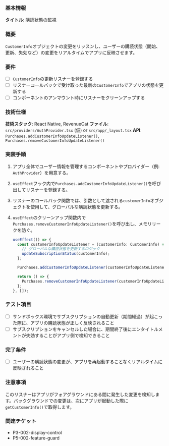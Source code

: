### 基本情報

**タイトル**: 購読状態の監視

### 概要

`CustomerInfo`オブジェクトの変更をリッスンし、ユーザーの購読状態（開始、更新、失効など）の変更をリアルタイムでアプリに反映させます。

### 要件

- [ ] `CustomerInfo`の更新リスナーを登録する
- [ ] リスナーコールバックで受け取った最新の`CustomerInfo`でアプリの状態を更新する
- [ ] コンポーネントのアンマウント時にリスナーをクリーンアップする

### 技術仕様

**技術スタック**: React Native, RevenueCat
**ファイル**: `src/providers/AuthProvider.tsx` (仮) or `src/app/_layout.tsx`
**API**: `Purchases.addCustomerInfoUpdateListener()`, `Purchases.removeCustomerInfoUpdateListener()`

### 実装手順

1. アプリ全体でユーザー情報を管理するコンポーネントやプロバイダー（例: `AuthProvider`）を用意する。
2. `useEffect`フック内で`Purchases.addCustomerInfoUpdateListener()`を呼び出してリスナーを登録する。
3. リスナーのコールバック関数では、引数として渡される`customerInfo`オブジェクトを使用して、グローバルな購読状態を更新する。
4. `useEffect`のクリーンアップ関数内で`Purchases.removeCustomerInfoUpdateListener()`を呼び出し、メモリリークを防ぐ。

   ```typescript
   useEffect(() => {
     const customerInfoUpdateListener = (customerInfo: CustomerInfo) => {
       // グローバルな購読状態を更新するロジック
       updateSubscriptionStatus(customerInfo);
     };

     Purchases.addCustomerInfoUpdateListener(customerInfoUpdateListener);

     return () => {
       Purchases.removeCustomerInfoUpdateListener(customerInfoUpdateListener);
     };
   }, []);
   ```

### テスト項目

- [ ] サンドボックス環境でサブスクリプションの自動更新（期間経過）が起こった際に、アプリの購読状態が正しく反映されること
- [ ] サブスクリプションをキャンセルした場合に、期間終了後にエンタイトルメントが失効することがアプリ側で検知できること

### 完了条件

- [ ] ユーザーの購読状態の変更が、アプリを再起動することなくリアルタイムに反映されること

### 注意事項

このリスナーはアプリがフォアグラウンドにある間に発生した変更を検知します。バックグラウンドでの変更は、次にアプリが起動した際に`getCustomerInfo()`で取得します。

### 関連チケット

- P3-002-display-control
- P5-002-feature-guard
